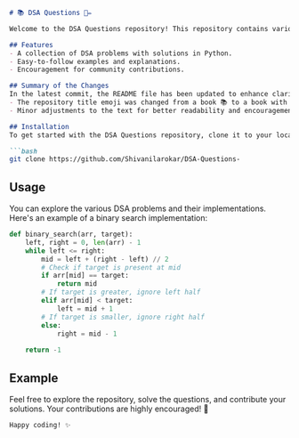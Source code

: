 ```markdown
# 📚 DSA Questions 📖✏️

Welcome to the DSA Questions repository! This repository contains various Data Structures and Algorithms (DSA) problems and their implementations in Python. Whether you are a beginner or an experienced developer, you can find useful resources to enhance your coding skills.

## Features
- A collection of DSA problems with solutions in Python.
- Easy-to-follow examples and explanations.
- Encouragement for community contributions.

## Summary of the Changes
In the latest commit, the README file has been updated to enhance clarity and provide a more engaging experience for users. The following changes were made:
- The repository title emoji was changed from a book 📚 to a book with a pencil 📖✏️.
- Minor adjustments to the text for better readability and encouragement for users.

## Installation
To get started with the DSA Questions repository, clone it to your local machine using the following command:

```bash
git clone https://github.com/Shivanilarokar/DSA-Questions-
```

## Usage
You can explore the various DSA problems and their implementations. Here's an example of a binary search implementation:

```python
def binary_search(arr, target):
    left, right = 0, len(arr) - 1
    while left <= right:
        mid = left + (right - left) // 2
        # Check if target is present at mid
        if arr[mid] == target:
            return mid
        # If target is greater, ignore left half
        elif arr[mid] < target:
            left = mid + 1
        # If target is smaller, ignore right half
        else:
            right = mid - 1
            
    return -1
```

## Example
Feel free to explore the repository, solve the questions, and contribute your solutions. Your contributions are highly encouraged! 🚀

```
Happy coding! ✨
```
```